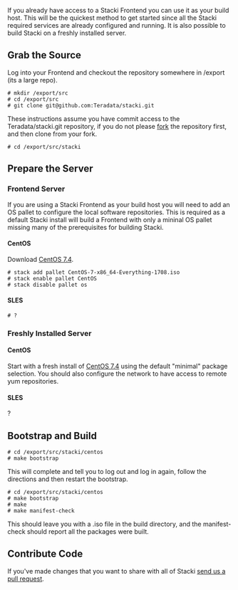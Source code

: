 If you already have access to a Stacki Frontend you can use it as your build host.
This will be the quickest method to get started since all the Stacki required services are already configured and running.
It is also possible to build Stacki on a freshly installed server.

## Grab the Source

Log into your Frontend and checkout the repository somewhere in /export (its a large repo).

```
# mkdir /export/src
# cd /export/src
# git clone git@github.com:Teradata/stacki.git
```

These instructions assume you have commit access to the Teradata/stacki.git repository, if you do not
please [fork](https://help.github.com/articles/fork-a-repo/) the repository first,
and then clone from your fork.

```
# cd /export/src/stacki
```

## Prepare the Server

### Frontend Server

If you are using a Stacki Frontend as your build host you will need to
add an OS pallet to configure the local software repositories.  This
is required as a default Stacki install will build a Frontend with
only a mininal OS pallet missing many of the prerequisites for
building Stacki.

#### CentOS

Download [CentOS 7.4](http://isoredirect.centos.org/centos/7/isos/x86_64/CentOS-7-x86_64-Everything-1708.iso).

```
# stack add pallet CentOS-7-x86_64-Everything-1708.iso
# stack enable pallet CentOS
# stack disable pallet os
```

#### SLES

```
# ?
```


### Freshly Installed Server

#### CentOS

Start with a fresh install of [CentOS
7.4](http://isoredirect.centos.org/centos/7/isos/x86_64/CentOS-7-x86_64-Everything-1708.iso)
using the default "minimal" package selection. You should also
configure the network to have access to remote yum repositories.

#### SLES

?


## Bootstrap and Build

```
# cd /export/src/stacki/centos
# make bootstrap
```

This will complete and tell you to log out and log in again, follow the directions and then restart the bootstrap.

```
# cd /export/src/stacki/centos
# make bootstrap
# make
# make manifest-check
```

This should leave you with a .iso file in the build directory, and the
manifest-check should report all the packages were built.



## Contribute Code

If you've made changes that you want to share with all of Stacki [send us a pull request](https://github.com/Teradata/stacki/pulls).

